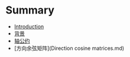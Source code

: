 # Summary

* [Introduction](README.md)
* [背景](background.md)
* [轴公约](axis_conventions.md)
* [方向余弦矩阵](Direction cosine matrices.md)

